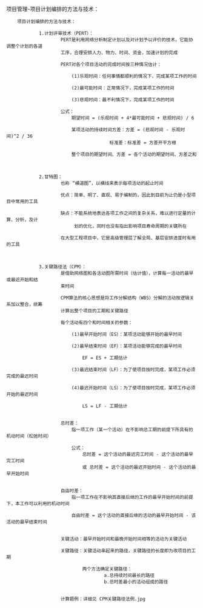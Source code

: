 项目管理-项目计划编排的方法与技术：


		项目计划编排的方法与技术：

				1.计划评审技术（PERT）：
						PERT是利用网络分析制定计划以及对计划予以评价的技术，它能协调整个计划的各道
						工序，合理安排人力、物力、时间、资金，加速计划的完成

						PERT对各个项目活动的完成时间按三种情况估计：

							(1)乐观时间：任何事情都顺利的情况下，完成某项工作的时间

							(2)最可能时间：正常情况下，完成某项工作的时间

							(3)悲观时间：最不利情况下，完成某项工作的时间

						公式：
							期望时间 = (乐观时间 + 4*最可能时间 + 悲观时间) / 6

							某项活动的持续时间方差：方差 = (悲观时间 - 乐观时间)^2 / 36
										  标准差：标准差 = 方差开平方根

							整个项目的期望时间、方差 = 各个活动的期望时间、方差之和



				2.甘特图：
						也称 “横道图”，以横线来表示每项活动的起止时间

						优点：简单、明了、直观、易于编制的，因此到目前为止仍是小型项目中常用的工具

						缺点：不能系统地表达各项工作之间的复杂关系，难以进行定量的计算、分析，及计
							 划的优化，同时也没有指出影响项目寿命周期的关键所在

						在大型工程项目中，它是高级管理层了解全局、基层安排进度时有用的工具



				3.关键路径法（CPM）：
						是借助网络图和各活动图所需时间（估计值），计算每一活动的最早或最迟开始和结
						束时间

						CPM算法的核心思想是将工作分解结构（WBS）分解的活动按逻辑关系加以整合，统筹
						计算出整个项目的工期和关键路径

						每个活动有四个和时间相关的参数：

							(1)最早开始时间（ES）：某项活动能够开始的最早时间

							(2)最早结束时间（EF）：某项活动能够完成的最早时间

								EF = ES + 工期估计

							(3)最迟结束时间（LF）：为了使项目按时完成，某项工作必须完成的最迟时间

							(4)最迟开始时间（LS）：为了使项目按时完成，某项工作必须开始的最迟时间

								LS = LF - 工期估计


						总时差：
							指一项工作（某一个活动）在不影响总工期的前提下所具有的机动时间（松弛时间）

							公式：
								总时差 = 这个活动的最迟完工时间 - 这个活动的最早完工时间
								或 总时差 = 这个活动的最迟开始时间 - 这个活动的最早开始时间


						自由时差：
							指一项工作在不影响其直接后继的工作的最早开始时间的前提下，本工作可以利用的机动时间

							自由时差 = 这个活动的直接后继的活动的最早开始时间 - 该活动的最早结束时间


						关键活动：最早开始时间和最晚开始时间相等的活动为关键活动

						关键路径：关键活动串起来的路径，关键路径的长度即为改项目的工期

								两个方法确定关键路径：
										a.总持续时间最长的路径
										b.总时差最小的活动组成的路径


						计算题例：详细见 CPM关键路径法例.jpg